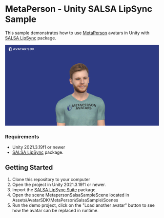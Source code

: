 # MetaPerson - Unity SALSA LipSync Sample

This sample demonstrates how to use [MetaPerson](https://metaperson.avatarsdk.com/) avatars in Unity with [SALSA LipSync](https://crazyminnowstudio.com/docs/salsa-lip-sync/modules/overview/) package.

![Sample in Unity](./Documentation/Images/unity_screen.png "SALSA Sample")

### Requirements
- Unity 2021.3.19f1 or newer
- [SALSA LipSync](https://assetstore.unity.com/packages/tools/animation/salsa-lipsync-suite-148442) package.

## Getting Started
1. Clone this repository to your computer
2. Open the project in Unity 2021.3.19f1 or newer.
3. Import the [SALSA LipSync Suite](https://assetstore.unity.com/packages/tools/animation/salsa-lipsync-suite-148442) package.
4. Open the scene MetapersonSalsaSampleScene located in Assets\AvatarSDK\MetaPerson\SalsaSample\Scenes
5. Run the demo project, click on the "Load another avatar" button to see how the avatar can be replaced in runtime.
